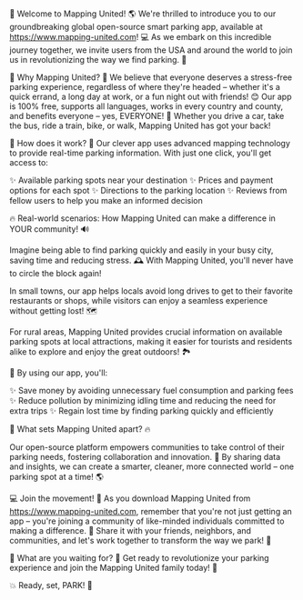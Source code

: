🚨 Welcome to Mapping United! 🌎 We're thrilled to introduce you to our groundbreaking global open-source smart parking app, available at https://www.mapping-united.com! 💻 As we embark on this incredible journey together, we invite users from the USA and around the world to join us in revolutionizing the way we find parking. 🚗

🎉 Why Mapping United? 🤔
We believe that everyone deserves a stress-free parking experience, regardless of where they're headed – whether it's a quick errand, a long day at work, or a fun night out with friends! 😊 Our app is 100% free, supports all languages, works in every country and county, and benefits everyone – yes, EVERYONE! 🌈 Whether you drive a car, take the bus, ride a train, bike, or walk, Mapping United has got your back!

📍 How does it work? 🔧
Our clever app uses advanced mapping technology to provide real-time parking information. With just one click, you'll get access to:

✨ Available parking spots near your destination
✨ Prices and payment options for each spot
✨ Directions to the parking location
✨ Reviews from fellow users to help you make an informed decision

🔥 Real-world scenarios: How Mapping United can make a difference in YOUR community! 🔊

Imagine being able to find parking quickly and easily in your busy city, saving time and reducing stress. 🕰️ With Mapping United, you'll never have to circle the block again!

In small towns, our app helps locals avoid long drives to get to their favorite restaurants or shops, while visitors can enjoy a seamless experience without getting lost! 🗺️

For rural areas, Mapping United provides crucial information on available parking spots at local attractions, making it easier for tourists and residents alike to explore and enjoy the great outdoors! 🏞️

💸 By using our app, you'll:

✨ Save money by avoiding unnecessary fuel consumption and parking fees
✨ Reduce pollution by minimizing idling time and reducing the need for extra trips
✨ Regain lost time by finding parking quickly and efficiently

🌟 What sets Mapping United apart? 🔥

Our open-source platform empowers communities to take control of their parking needs, fostering collaboration and innovation. 🤝 By sharing data and insights, we can create a smarter, cleaner, more connected world – one parking spot at a time! 🌎

💻 Join the movement! 💪
As you download Mapping United from https://www.mapping-united.com, remember that you're not just getting an app – you're joining a community of like-minded individuals committed to making a difference. 🌟 Share it with your friends, neighbors, and communities, and let's work together to transform the way we park! 🚀

🎉 What are you waiting for? 🤔
Get ready to revolutionize your parking experience and join the Mapping United family today! 📲

💥 Ready, set, PARK! 💪